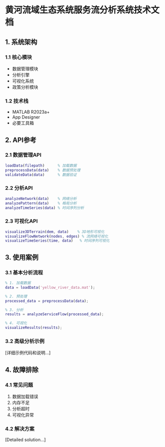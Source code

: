 # 黄河流域生态系统服务流分析系统技术文档

## 1. 系统架构

### 1.1 核心模块

- 数据管理模块
- 分析引擎
- 可视化系统
- 政策分析模块

### 1.2 技术栈

- MATLAB R2023a+
- App Designer
- 必要工具箱

## 2. API参考

### 2.1 数据管理API

```matlab
loadData(filepath)      % 加载数据
preprocessData(data)    % 数据预处理
validateData(data)      % 数据验证
```

### 2.2 分析API

```matlab
analyzeNetwork(data)    % 网络分析
analyzePattern(data)    % 格局分析
analyzeTimeSeries(data) % 时间序列分析
```

### 2.3 可视化API

```matlab
visualize3DTerrain(dem, data)    % 3D地形可视化
visualizeFlowNetwork(nodes, edges) % 流网络可视化
visualizeTimeSeries(time, data)   % 时间序列可视化
```

## 3. 使用案例

### 3.1 基本分析流程

```matlab
% 1. 加载数据
data = loadData('yellow_river_data.mat');

% 2. 预处理
processed_data = preprocessData(data);

% 3. 分析
results = analyzeServiceFlow(processed_data);

% 4. 可视化
visualizeResults(results);
```

### 3.2 高级分析示例

[详细示例代码和说明...]

## 4. 故障排除

### 4.1 常见问题

1. 数据加载错误
2. 内存不足
3. 分析超时
4. 可视化异常

### 4.2 解决方案

[Detailed solution...] 
